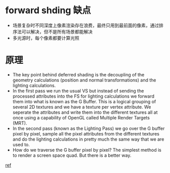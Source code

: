 # forward shding 缺点
* 场景复杂时不同深度上像素渲染存在浪费，最终只用到最前面的像素，通过排序法可以解决，但不是所有场景都能解决
* 多光源时，每个像素都要计算光照

# 原理
* The key point behind deferred shading is the decoupling of the geometry calculations (position and normal transformations) and the lighting calculations.
* In the first pass we run the usual VS but instead of sending the processed attributes into the FS for lighting calculations we forward them into what is known as the G Buffer. This is a logical grouping of several 2D textures and we have a texture per vertex attribute. We seperate the attributes and write them into the different textures all at once using a capability of OpenGL called Multiple Render Targets (MRT). 
* In the second pass (known as the Lighting Pass) we go over the G buffer pixel by pixel, sample all the pixel attributes from the different textures and do the lighting calculations in pretty much the same way that we are used to.
* How do we traverse the G buffer pixel by pixel? The simplest method is to render a screen space quad. But there is a better way. 

[ref](http://ogldev.atspace.co.uk/www/tutorial35/tutorial35.html)